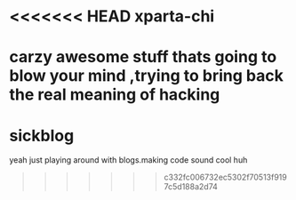 <<<<<<< HEAD
xparta-chi
==========

carzy awesome stuff thats going to blow your mind ,trying to bring back the real meaning of hacking
=======
# sickblog
yeah just playing around with blogs.making code sound cool huh
>>>>>>> c332fc006732ec5302f70513f9197c5d188a2d74
